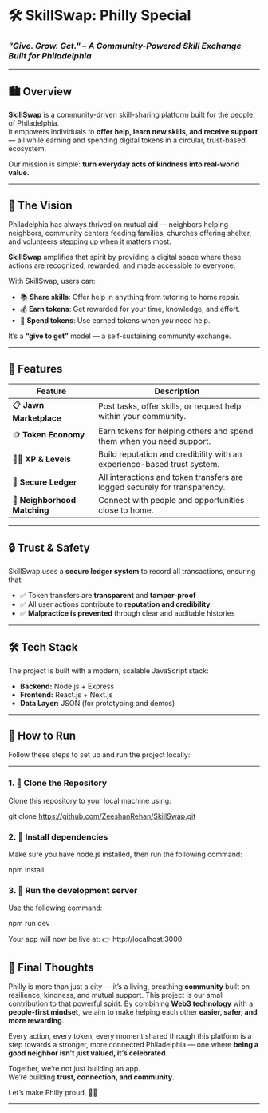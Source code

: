 # 🛠️ SkillSwap: Philly Special  
### *"Give. Grow. Get." – A Community-Powered Skill Exchange Built for Philadelphia*

---

## 🏙️ Overview

**SkillSwap** is a community-driven skill-sharing platform built for the people of Philadelphia.  
It empowers individuals to **offer help, learn new skills, and receive support** — all while earning and spending digital tokens in a circular, trust-based ecosystem.

Our mission is simple: **turn everyday acts of kindness into real-world value.**

---

## 🤝 The Vision

Philadelphia has always thrived on mutual aid — neighbors helping neighbors, community centers feeding families, churches offering shelter, and volunteers stepping up when it matters most.

**SkillSwap** amplifies that spirit by providing a digital space where these actions are recognized, rewarded, and made accessible to everyone.

With SkillSwap, users can:

- 📚 **Share skills**: Offer help in anything from tutoring to home repair.  
- 💰 **Earn tokens**: Get rewarded for your time, knowledge, and effort.  
- 🤝 **Spend tokens**: Use earned tokens when *you* need help.  

It’s a **“give to get”** model — a self-sustaining community exchange.

---

## 🌟 Features

| Feature | Description |
|--------|-------------|
| 📋 **Jawn Marketplace** | Post tasks, offer skills, or request help within your community. |
| 🪙 **Token Economy** | Earn tokens for helping others and spend them when you need support. |
| 🧑‍🚀 **XP & Levels** | Build reputation and credibility with an experience-based trust system. |
| 🔐 **Secure Ledger** | All interactions and token transfers are logged securely for transparency. |
| 📍 **Neighborhood Matching** | Connect with people and opportunities close to home. |

---

## 🔒 Trust & Safety

SkillSwap uses a **secure ledger system** to record all transactions, ensuring that:

- ✅ Token transfers are **transparent** and **tamper-proof**  
- ✅ All user actions contribute to **reputation and credibility**  
- ✅ **Malpractice is prevented** through clear and auditable histories

---

## 🛠️ Tech Stack

The project is built with a modern, scalable JavaScript stack:

- **Backend:** Node.js + Express  
- **Frontend:** React.js + Next.js 
- **Data Layer:** JSON (for prototyping and demos)  

---
## 🚀 How to Run

Follow these steps to set up and run the project locally:

---

### 1. 📂 Clone the Repository

Clone this repository to your local machine using:

git clone https://github.com/ZeeshanRehan/SkillSwap.git

### 2. 📂 Install dependencies

Make sure you have node.js installed, then run the following command:

npm install

### 3. 📂 Run the development server

Use the following command:

npm run dev

Your app will now be live at:
👉 http://localhost:3000


## 🌟 Final Thoughts

Philly is more than just a city — it’s a living, breathing **community** built on resilience, kindness, and mutual support. This project is our small contribution to that powerful spirit. By combining **Web3 technology** with a **people-first mindset**, we aim to make helping each other **easier, safer, and more rewarding**.

Every action, every token, every moment shared through this platform is a step towards a stronger, more connected Philadelphia — one where **being a good neighbor isn’t just valued, it’s celebrated.**

Together, we’re not just building an app.  
We’re building **trust, connection, and community.**

Let’s make Philly proud. 🫶🏽

---
